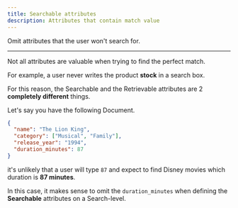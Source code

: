 ```yaml
---
title: Searchable attributes
description: Attributes that contain match value
---
```


Omit attributes that the user won't search for.

---

 

Not all attributes are valuable when trying to find the perfect match.

For example, a user never writes the product **stock** in a search box.

For this reason, the Searchable and the Retrievable attributes are 2
**completely different** things.

Let's say you have the following Document.

```json
{
  "name": "The Lion King",
  "category": ["Musical", "Family"],
  "release_year": "1994",
  "duration_minutes": 87
}
```

it's unlikely that a user will type `87` and expect to find Disney movies which
duration is **87 minutes**.

In this case, it makes sense to omit the `duration_minutes` when defining the **Searchable** attributes on a Search-level.
